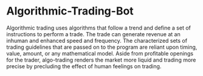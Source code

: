 # Algorithmic-Trading-Bot
Algorithmic trading uses algorithms that follow a trend and define a set of instructions to perform a trade. The trade can generate revenue at an inhuman and enhanced speed and frequency. The characterized sets of trading guidelines that are passed on to the program are reliant upon timing, value, amount, or any mathematical model. Aside from profitable openings for the trader, algo-trading renders the market more liquid and trading more precise by precluding the effect of human feelings on trading.
